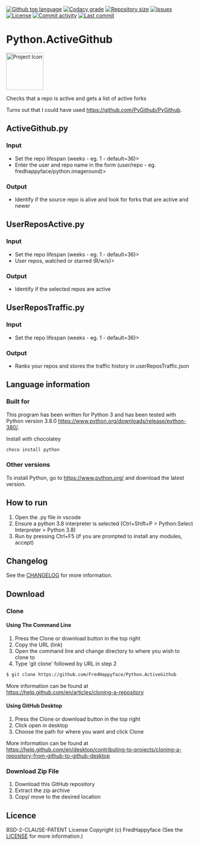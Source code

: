 [![Github top language](https://img.shields.io/github/languages/top/FredHappyface/Python.ActiveGithub.svg?style=for-the-badge)](../../)
[![Codacy grade](https://img.shields.io/codacy/grade/1bf2f48795f2461bb742209f3cc5ae15.svg?style=for-the-badge)](https://www.codacy.com/manual/FredHappyface/Python.ActiveGithub)
[![Repository size](https://img.shields.io/github/repo-size/FredHappyface/Python.ActiveGithub.svg?style=for-the-badge)](../../)
[![Issues](https://img.shields.io/github/issues/FredHappyface/Python.ActiveGithub.svg?style=for-the-badge)](../../issues)
[![License](https://img.shields.io/github/license/FredHappyface/Python.ActiveGithub.svg?style=for-the-badge)](/LICENSE.md)
[![Commit activity](https://img.shields.io/github/commit-activity/m/FredHappyface/Python.ActiveGithub.svg?style=for-the-badge)](../../commits/master)
[![Last commit](https://img.shields.io/github/last-commit/FredHappyface/Python.ActiveGithub.svg?style=for-the-badge)](../../commits/master)

# Python.ActiveGithub

<img src="readme-assets/icons/proj-icon.png" alt="Project Icon" width="100">

Checks that a repo is active and gets a list of active forks

Turns out that I could have used https://github.com/PyGithub/PyGithub.

## ActiveGithub.py
### Input
- Set the repo lifespan (weeks - eg. 1 - default=36)>
- Enter the user and repo name in the form (user/repo - eg. fredhappyface/python.imageround)>
### Output
- Identify if the source repo is alive and look for forks that are active and newer
## UserReposActive.py
### Input
- Set the repo lifespan (weeks - eg. 1 - default=36)>
- User repos, watched or starred (R/w/s)>
### Output
- Identify if the selected repos are active
## UserReposTraffic.py
### Input
- Set the repo lifespan (weeks - eg. 1 - default=36)>
### Output
- Ranks your repos and stores the traffic history in userReposTraffic.json


## Language information
### Built for
This program has been written for Python 3 and has been tested with
Python version 3.8.0 <https://www.python.org/downloads/release/python-380/>.

Install with chocolatey
```powershell
choco install python
```
### Other versions
To install Python, go to <https://www.python.org/> and download the latest
version.
## How to run
1. Open the .py file in vscode
2. Ensure a python 3.8 interpreter is selected (Ctrl+Shift+P > Python:Select Interpreter > Python 3.8)
3. Run by pressing Ctrl+F5 (if you are prompted to install any modules, accept)


## Changelog
See the [CHANGELOG](/CHANGELOG.md) for more information.


## Download
### Clone
#### Using The Command Line
1. Press the Clone or download button in the top right
2. Copy the URL (link)
3. Open the command line and change directory to where you wish to
clone to
4. Type 'git clone' followed by URL in step 2
```bash
$ git clone https://github.com/FredHappyface/Python.ActiveGithub
```

More information can be found at
<https://help.github.com/en/articles/cloning-a-repository>

#### Using GitHub Desktop
1. Press the Clone or download button in the top right
2. Click open in desktop
3. Choose the path for where you want and click Clone

More information can be found at
<https://help.github.com/en/desktop/contributing-to-projects/cloning-a-repository-from-github-to-github-desktop>

### Download Zip File

1. Download this GitHub repository
2. Extract the zip archive
3. Copy/ move to the desired location


## Licence
BSD-2-CLAUSE-PATENT License
Copyright (c) FredHappyface
(See the [LICENSE](/LICENSE.md) for more information.)
